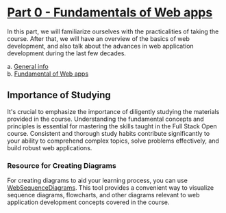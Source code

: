 # [Part 0 - Fundamentals of Web apps](https://fullstackopen.com/en/part0)

In this part, we will familiarize ourselves with the practicalities of taking the course. After that, we will have an overview of the basics of web development, and also talk about the advances in web application development during the last few decades.

a. [General info](https://fullstackopen.com/en/part0/general_info)  
b. [Fundamental of Web apps](https://fullstackopen.com/en/part0/fundamentals_of_web_apps)

## Importance of Studying

It's crucial to emphasize the importance of diligently studying the materials provided in the course. Understanding the fundamental concepts and principles is essential for mastering the skills taught in the Full Stack Open course. Consistent and thorough study habits contribute significantly to your ability to comprehend complex topics, solve problems effectively, and build robust web applications.

### Resource for Creating Diagrams

For creating diagrams to aid your learning process, you can use [WebSequenceDiagrams](https://www.websequencediagrams.com/). This tool provides a convenient way to visualize sequence diagrams, flowcharts, and other diagrams relevant to web application development concepts covered in the course.
